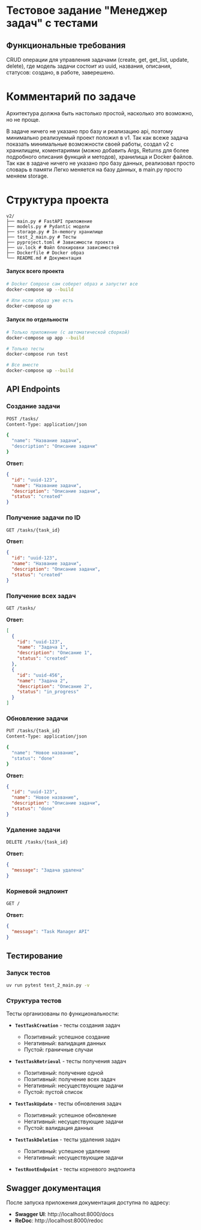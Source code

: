 # Тестовое задание  "Менеджер задач" с тестами

## Функциональные требования
CRUD операции для управления задачами (create, get, get_list, update, delete),
где модель задачи состоит из uuid, названия, описания, статусов: создано, в работе,
заверешено.

# Комментарий по задаче
Архитектура должна быть настолько простой, насколько это возможно, но не проще.

В задаче ничего не указано про базу и реализацию api, поэтому минимально реализуемый
проект положил в v1. 
Так как всеже задача показать минимальные возможности своей работы, создал v2 с 
хранилищем, коментариями (можно добавить Args, Returns для более подробного
описания функций и методов), хранилища и Docker файлов.
Так как в задаче ничего не указано про базу данных, реализовал просто словарь в памяти
Легко меняется на базу данных, в main.py просто меняем storage.

# Cтруктура проекта
```
v2/
├── main.py # FastAPI приложение
├── models.py # Pydantic модели
├── storage.py # In-memory хранилище
├── test_2_main.py # Тесты
├── pyproject.toml # Зависимости проекта
├── uv.lock # Файл блокировки зависимостей
├── Dockerfile # Docker образ
└── README.md # Документация
```

#### Запуск всего проекта
```bash
# Docker Compose сам соберет образ и запустит все
docker-compose up --build

# Или если образ уже есть
docker-compose up
```

#### Запуск по отдельности
```bash
# Только приложение (с автоматической сборкой)
docker-compose up app --build

# Только тесты
docker-compose run test

# Все вместе
docker-compose up --build
```

## API Endpoints

### Создание задачи

```bash
POST /tasks/
Content-Type: application/json

{
  "name": "Название задачи",
  "description": "Описание задачи"
}
```

**Ответ:**
```json
{
  "id": "uuid-123",
  "name": "Название задачи",
  "description": "Описание задачи",
  "status": "created"
}
```

### Получение задачи по ID

```bash
GET /tasks/{task_id}
```

**Ответ:**
```json
{
  "id": "uuid-123",
  "name": "Название задачи",
  "description": "Описание задачи",
  "status": "created"
}
```

### Получение всех задач

```bash
GET /tasks/
```

**Ответ:**
```json
[
  {
    "id": "uuid-123",
    "name": "Задача 1",
    "description": "Описание 1",
    "status": "created"
  },
  {
    "id": "uuid-456",
    "name": "Задача 2",
    "description": "Описание 2",
    "status": "in_progress"
  }
]
```

### Обновление задачи

```bash
PUT /tasks/{task_id}
Content-Type: application/json

{
  "name": "Новое название",
  "status": "done"
}
```

**Ответ:**
```json
{
  "id": "uuid-123",
  "name": "Новое название",
  "description": "Описание задачи",
  "status": "done"
}
```

### Удаление задачи

```bash
DELETE /tasks/{task_id}
```

**Ответ:**
```json
{
  "message": "Задача удалена"
}
```

### Корневой эндпоинт

```bash
GET /
```

**Ответ:**
```json
{
  "message": "Task Manager API"
}
```

## Тестирование

### Запуск тестов

```bash
uv run pytest test_2_main.py -v
```

### Структура тестов

Тесты организованы по функциональности:

- **`TestTaskCreation`** - тесты создания задач
  - Позитивный: успешное создание
  - Негативный: валидация данных
  - Пустой: граничные случаи

- **`TestTaskRetrieval`** - тесты получения задач
  - Позитивный: получение одной  
  - Позитивный: получение всех задач
  - Негативный: несуществующие задачи
  - Пустой: пустой список

- **`TestTaskUpdate`** - тесты обновления задач
  - Позитивный: успешное обновление
  - Негативный: несуществующие задачи
  - Пустой: валидация данных

- **`TestTaskDeletion`** - тесты удаления задач
  - Позитивный: успешное удаление
  - Негативный: несуществующие задачи

- **`TestRootEndpoint`** - тесты корневого эндпоинта

## Swagger документация

После запуска приложения документация доступна по адресу:
- **Swagger UI**: http://localhost:8000/docs
- **ReDoc**: http://localhost:8000/redoc

